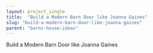 ```yaml
---
layout: project_single
title:  "Build a Modern Barn Door like Joanna Gaines"
slug: "build-a-modern-barn-door-like-joanna-gaines"
parent: "barns-house-ideas"
---
```

Build a Modern Barn Door like Joanna Gaines